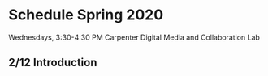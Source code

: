 # Schedule Spring 2020

Wednesdays, 3:30-4:30 PM
Carpenter Digital Media and Collaboration Lab

## 2/12 Introduction
